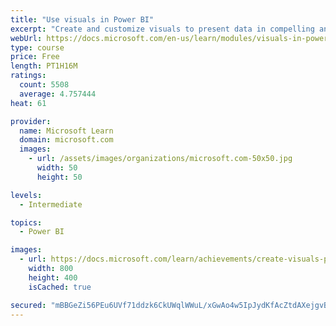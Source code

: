 ```yaml
---
title: "Use visuals in Power BI"
excerpt: "Create and customize visuals to present data in compelling and insightful ways."
webUrl: https://docs.microsoft.com/en-us/learn/modules/visuals-in-power-bi/
type: course
price: Free
length: PT1H16M
ratings:
  count: 5508
  average: 4.757444
heat: 61

provider:
  name: Microsoft Learn
  domain: microsoft.com
  images:
    - url: /assets/images/organizations/microsoft.com-50x50.jpg
      width: 50
      height: 50

levels:
  - Intermediate

topics:
  - Power BI

images:
  - url: https://docs.microsoft.com/learn/achievements/create-visuals-power-bi-desktop-social.png
    width: 800
    height: 400
    isCached: true

secured: "mBBGeZi56PEu6UVf71ddzk6CkUWqlWWuL/xGwAo4w5IpJydKfAcZtdAXejgvB/lFh9GLMpNvQ6wPOpYgPokr6Luyk+9a0H2J7cpRJvfYIyFB9GDWIUQ9rk/u1koSYHPcMbo8IICM+Ymyj7Wmw9vzVMddxT3XiP1sjGXf6y5R2JQsas7jPVelyoqvuM+s9huCrpmFbJI5lX6wXhEz5F5KSRU8vZNPdIQyTtP0mxgD4PVYE7HdB3JPC232u1dJ/Tqwqk/esPckoTDTZyhuz38y93Rj6BqcM5rlq+LjxGqoSur3zz9lvP4BPGxVt7lB6/vmwIRhIFryPz7oh18swQhryzALt6PuF1VarPSR6sWsOgyxjdEBLyg1bYj1PBW6O10n07D+alzKUrGirwaU9LzOoGL2rj1r2bsSZhpUC3KOKpg=;mbKA867Ns3osVRiDq3CnRA=="
---
```


